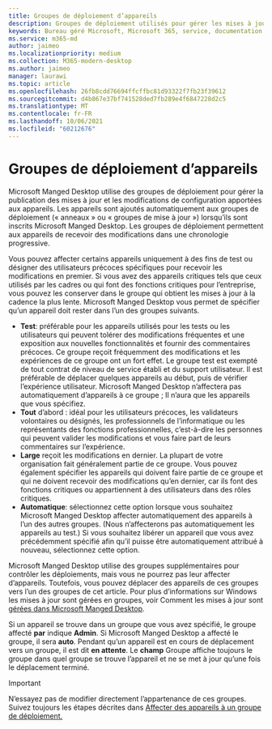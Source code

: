 ```yaml
---
title: Groupes de déploiement d’appareils
description: Groupes de déploiement utilisés pour gérer les mises à jour et autres modifications
keywords: Bureau géré Microsoft, Microsoft 365, service, documentation
ms.service: m365-md
author: jaimeo
ms.localizationpriority: medium
ms.collection: M365-modern-desktop
ms.author: jaimeo
manager: laurawi
ms.topic: article
ms.openlocfilehash: 26fb8cdd76694ffcffbc81d93322f7fb23f39612
ms.sourcegitcommit: d4b867e37bf741528ded7fb289e4f6847228d2c5
ms.translationtype: MT
ms.contentlocale: fr-FR
ms.lasthandoff: 10/06/2021
ms.locfileid: "60212676"
---
```

# <a name="device-deployment-groups"></a>Groupes de déploiement d’appareils

Microsoft Manged Desktop utilise des groupes de déploiement pour gérer la publication des mises à jour et les modifications de configuration apportées aux appareils. Les appareils sont ajoutés automatiquement aux groupes de déploiement (« anneaux » ou « groupes de mise à jour ») lorsqu’ils sont inscrits Microsoft Manged Desktop. Les groupes de déploiement permettent aux appareils de recevoir des modifications dans une chronologie progressive.

Vous pouvez affecter certains appareils uniquement à des fins de test ou désigner des utilisateurs précoces spécifiques pour recevoir les modifications en premier. Si vous avez des appareils critiques tels que ceux utilisés par les cadres ou qui font des fonctions critiques pour l’entreprise, vous pouvez les conserver dans le groupe qui obtient les mises à jour à la cadence la plus lente. Microsoft Manged Desktop vous permet de spécifier qu’un appareil doit rester dans l’un des groupes suivants.

- **Test**: préférable pour les appareils utilisés pour les tests ou les utilisateurs qui peuvent tolérer des modifications fréquentes et une exposition aux nouvelles fonctionnalités et fournir des commentaires précoces. Ce groupe reçoit fréquemment des modifications et les expériences de ce groupe ont un fort effet. Le groupe test est exempté de tout contrat de niveau de service établi et du support utilisateur. Il est préférable de déplacer quelques appareils au début, puis de vérifier l’expérience utilisateur. Microsoft Manged Desktop n’affectera pas automatiquement d’appareils à ce groupe ; Il n’aura que les appareils que vous spécifiez.
- **Tout** d’abord : idéal pour les utilisateurs précoces, les validateurs volontaires ou désignés, les professionnels de l’informatique ou les représentants des fonctions professionnelles, c’est-à-dire les personnes qui peuvent valider les modifications et vous faire part de leurs commentaires sur l’expérience.
- **Large** reçoit les modifications en dernier. La plupart de votre organisation fait généralement partie de ce groupe. Vous pouvez également spécifier les appareils qui doivent faire partie de ce groupe et qui ne doivent recevoir des modifications qu’en dernier, car ils font des fonctions critiques ou appartiennent à des utilisateurs dans des rôles critiques. 
- **Automatique**: sélectionnez cette option lorsque vous souhaitez Microsoft Manged Desktop affecter automatiquement des appareils à l’un des autres groupes. (Nous n’affecterons pas automatiquement les appareils au test.) Si vous souhaitez libérer un appareil que vous avez précédemment spécifié afin qu’il puisse être automatiquement attribué à nouveau, sélectionnez cette option. 

Microsoft Manged Desktop utilise des groupes supplémentaires pour contrôler les déploiements, mais vous ne pourrez pas leur affecter d’appareils. Toutefois, vous pouvez déplacer des appareils de ces groupes vers l’un des groupes de cet article. Pour plus d’informations sur Windows les mises à jour sont gérées en groupes, voir Comment les mises à jour sont [gérées dans Microsoft Manged Desktop](updates.md).

Si un appareil se trouve dans un groupe que vous avez spécifié, le groupe affecté **par** indique **Admin**. Si Microsoft Manged Desktop a affecté le groupe, il sera **auto**. Pendant qu’un appareil est en cours de déplacement vers un groupe, il est dit **en attente**. Le **champ** Groupe affiche toujours le groupe dans quel groupe se trouve l’appareil et ne se met à jour qu’une fois le déplacement terminé.

> [!IMPORTANT]
> N’essayez pas de modifier directement l’appartenance de ces groupes. Suivez toujours les étapes décrites dans [Affecter des appareils à un groupe de déploiement.](../working-with-managed-desktop/assign-deployment-group.md)

